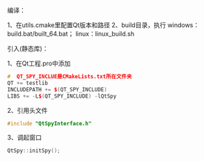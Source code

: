 编译：

1、在utils.cmake里配置Qt版本和路径
2、build目录，执行   windows：build.bat/built_64.bat； linux：linux_build.sh



引入(静态库)：

1、在Qt工程.pro中添加
```c++
#  QT_SPY_INCLUE是CMakeLists.txt所在文件夹
QT += testlib
INCLUDEPATH += $(QT_SPY_INCLUDE) 
LIBS += -L$(QT_SPY_INCLUDE) -lQtSpy
```
2、引用头文件
```c++
#include "QtSpyInterface.h"
```
3、调起窗口
```c++
QtSpy::initSpy();
```
